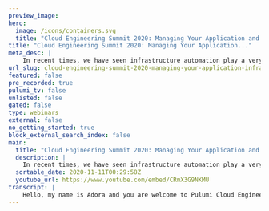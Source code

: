 ```yaml
---
preview_image:
hero:
  image: /icons/containers.svg
  title: "Cloud Engineering Summit 2020: Managing Your Application and Infrastructure in One CI/CD Pipeline"
title: "Cloud Engineering Summit 2020: Managing Your Application..."
meta_desc: |
    In recent times, we have seen infrastructure automation play a very important role in building and shipping world class applications fast. We have ...
url_slug: cloud-engineering-summit-2020-managing-your-application-infrastructure-one-cicd-pipeline
featured: false
pre_recorded: true
pulumi_tv: false
unlisted: false
gated: false
type: webinars
external: false
no_getting_started: true
block_external_search_index: false
main:
  title: "Cloud Engineering Summit 2020: Managing Your Application and Infrastructure in One CI/CD Pipeline"
  description: |
    In recent times, we have seen infrastructure automation play a very important role in building and shipping world class applications fast. We have seen how tools like Docker, Ansible, Puppet & Terraform can be used to automate infrastructure deployments.  In this session, Adora Nwodo talks about the concepts of Infrastructure as code (IaC) and how you're able to treat your infrastructure deployment code the same way you treat your source code by being able to test, version and gracefully rollback your infrastructure deployment code.
  sortable_date: 2020-11-11T00:29:58Z
  youtube_url: https://www.youtube.com/embed/CRmX3G9NKMU
transcript: |
    Hello, my name is Adora and you are welcome to Pulumi Cloud Engineering Summit. I am very excited to be giving this talk today and in my talk, I would be taking you through how to manage your cloud applications and infrastructure deployment in one C IC pipeline. But before I go any further or dive into the main details of today's talk, I would want to quickly introduce myself. So as I said, at the beginning of the talk, my name is Adora and I am a software engineer at Microsoft mixed Reality. Um And I am a tech content creator as Adora Hack. I create a lot of youtube videos for developers and I write articles as well. I'm the co-founder of on stack, which is a community for developers to learn stuff hands on. So we organize meetups where we mostly do workshops as opposed to anything else. I'm also on the advisory board for Vrar Nigeria, which is the Nigerian chapter for the Vrar Global Association. And in a way, I guess this kind of makes sense because I am somebody that works in mixed reality and somebody that is really enthusiastic about extended reality and what we can do as people that live in this world with that technology. So before anything straight, you know, let's just go, let's just take a trip down memory lane, um seeing what's currently, you know, happening now and how I see has made a lot of things easier in terms of, you know, how we are able to manage our infrastructure. Sometimes we need to think back to where we came from to sort of appreciate where we currently are, you know, today and just looking at what it was in the past for people that were trying to do infrastructure deployment or just even somehow create infrastructure for what ever applications or services, whatever it is that they were trying to build in the past, it was a very tedious and error prone process and I explain why. So I go to a today and I choose to create a resource group, I choose to create an app service plan and then I go ahead and create a key as well. I go ahead and um create a static web app as well. I go ahead and create multiple resources that I need to bring my websites to life, right? And as I'm creating these resources, I'm documenting them somehow but maybe some somewhere in the middle of my entire devops process, I have a life size or something goes wrong and I have to quickly make some kind of configuration change to the particular environments that had the problem. But somehow I forgot to, for whatever reason, documents that change or anything like that. And now the state of the environments that I made that quick fix in and all my other environments will be different. And if I want to now create an entirely new environment, I will be creating of the knowledge that I already have of the thing that was probably documented that if it was actually even documented at all, and it's very difficult to maintain states across, you know, your different environments when you're trying to do deployment in steps. So you can, so if you have like a development environment, you have a staging environment and you have a production environment, you can't confidently say that your staging environment or mirrors your production environment or vice versa because in that moment, you're not sure anymore because of individual tweaks you've made here and they just to get something to work and you weren't maybe for some reason able to document or skipped your mind or you just wasn't even one of those things, right? Isc gives us, you know, version control ISC allows us to deploy our things incrementally. And because talking about Pulumi, it gives us a way to actually apply a setting design pattern to whatever infrastructure definition thing we want to do. Because with Pulumi, you're going to be using regular programming languages and then you can decide, OK, I want to create for different regions. I want it to be represented in this particular way. So as I'm going to be designing my cloud application, as I'm going to be designing my service, as I'm going to be designing that app, I can also be thinking about ways to actually also design my infrastructure code thing if that makes sense. And I, like I said, I think Pulumi is amazing because it gives us the ability to create our infrastructure with familiar programming languages. And you can see this storage account over here. So this is Pulumi with type scripts. And during the course of this whole talk, I will be using typescripts as a reference. But with Pulumi, you can actually use a bunch of other programming languages. You can use C# you can use Python, you can use dot net and so many more amazing programming languages. So in this particular slide, we can see the typescript definition of a storage account. So I want to use Pulumi to create a storage account with, I want to use Pulumi typescript to create a storage account resource. And this is how I go ahead to unit do that. Now that I've given an overview on what Pulumi is and what Pulumi can sort of like do for us. I try not to go too deep into that because that's not what this talk is really focused on. But now I've given a brief overview on that. I am going straight into the next part of this talk which is integrating Pulumi as part of our deployment process. And there are two scenarios. So I'm going to be stating each scenario and possible implementations for those scenarios. So the first scenario is you know, separating infrastructure deployment from our social school deployment. So for whatever reason, and this is not what this talk is focused on because like I said at the beginning of this talk, this talk is focused on being able to deploy our cloud applications and our infrastructure side by side in one C I CD pipeline. So this is a valid scenario for integrating Pulumi as part of our deployment process. And I just want to touch on you before I move on to the next thing which is the scenario that we actually care about in this context. So the first scenario is separating infrastructure deployment from our source code deployment. And there are basically two ways to do that and you might want to do this thing for whatever reason at all. The first way is having multiple reports. And then you could have like one report for where all your infrastructure code would be. And then you could have another report for where all your application source code would be. Basically the second scenario is having your source and your infrastructure code in the same report, but having multiple pipelines for those things. And depending on whatever conditions you set the multiple pipelines will get triggered on different occasions. So it could be that you only want to trigger the pipeline that does the infrastructure deployment. When you actually edit code in the infrastructure directory. Every other time you want to run the pipeline that does the source deployment or you can decide however whatever condition that would make you want to have multiple pipelines and trigger them on, on different locations. This is also a second scenario where you can, you know, separate your infrastructure deployment from your source code deployment. And then the second scenario, which is the one we are interested in in today's talk is deploying infrastructure and source code changes simultaneously. Now, in this scenario, there are two ways to implement it. So the first way to implement this is by deploying your infrastructure with Pulumi tasks and your source code with some custom YA templates that you can write yourself. The second scenario would be deploying your infrastructure and your source code with custom Pulumi templates. So we're going to talk about using Pulumi tasks in an Azure pipeline and you can do well, you can do most of all these things regardless of whatever tool that you are using, right. So if you are using github, for example, if you are using Azure devos, for example, if you're using anything at all, if you're using circle ci I, you can do all these things, you can do all these things with Pulumi as well. But for this talk, I'm basically talking about Azure because that's what I'm more familiar with. So using Pulumi task and Azure pipeline, um Pulumi tasks would help you, you know, handle all the things that you need to do before you actually run the Pulumi command. So all the setting up installing of the Pulumi cli and all the things that you need and then all you need to do basically is call, is use that Pulumi task and specify the command you want to call along with other important things like your Pulumi access to kin for authentication. So we can see these two codes depend side by side. One is code for defining a function app resource in Pulumi using typescript. And the other is using Pulumi tasks. What we would actually need to write to be able to run these Pulumi thing in Azure pipelines. So as we can see, we have a function app and we've given it the name, my function app, we have specified the app service plan, the location, our resource group and the things that we need in this function app resource, if we want to deploy this function app resource to some Azure subscription, so that we can, you know, actually deploy an Azure function there. And we can run the code and all of that, we will be writing some ya and we'll be writing some Pulumi tasks. So I have two Pulumi tasks here because I want to run two different Pulumi commands. So I've created a Pulumi task that does a preview for me. A preview on all my resources is just to be able to compare the current Pulumi State with what I want to do to decide. OK, how many things do I want to update? How many things do I want to create? How many things am I deleting and what is actually going to get replaced just to identify how the state is going to be different. So I just want to be able to see what it looks like. And if it's all good, then go ahead and run a Pulumi up and Pulumi up is actually what upgrade my Pulumi state to what I have currently specified that I want my new state to be in. So if I had do a stuff running before and I don't feel like using do anymore and I want to switch to a serverless architecture, I can remove all the do things and then switch to using a function app in an app service plan and have all those things going for me. So Pulumi compares that state and does all of that for me. So I would do a Pulumi preview and do a Pulumi up. However, if you look at these scripts properly, all that happens here is the infrastructure updates. It doesn't in any way actually update my source code. And when I started this talk, I talked about deploying our infrastructure and source code side by side in one C IC pipeline. So this is not what we need. However, this next thing is closer to what we need, which is after running my Pulumi preview and my Pulumi up, I can go ahead to run a custom YA template that goes to deploy my function to my new Pulumi resource in Azure for me. And as we can see here, that's what's currently happening on the last line. And as we can see here, the names of the function apps are the same. So the function app name in my code is the same name in the pipeline. So that when I say, OK, I'm creating this template to go and deploy this function. For me, it goes to deploy the function to this particular functions resource to this particular function app. So alright, this is the first implementation for our scenario that I talked about initially, which is deploying our Infra with Pulumi tasks and deploying our soft with custom templates. Now there's a second way to actually do this, which is the way that I prefer. The second way to do this is using custom Pulumi scripts in an Azure pipeline. So as opposed to using the Pulumi tasks themselves, you can customize things to how you know you want them to be. And now let's take a look at how that works. I'm going to be talking about this in the context of a function app. But if you are doing do and you're doing do a containers. This also applies as well. But I'm going to be using, I'm going to be saying this in the context of a function app because I feel it's a lot faster to get by. So Pulumi has something called an archive function app that allows you deploy a function archive alongside the function app, Azure resource when you are running Pulumi up. So as opposed to just creating an Azure function app, creating that resource, if you use an archive function app, and you specify the path to a deployment archive to an actual function, it will also deploy that function for you in one step. So you don't have to do too much. So what this means that in like unlike the previous scenario, our Infra and our source code gets deployed in one step in one task at once, you don't have to actually do two things. You don't have to create a Pulumi task and then go ahead to call a custom template that does that all these things could be done in one step. So here I have my code for an archive function app. We can see that um I it's a little bit different from what I had before with just the um normal function app resource because now I am adding something called a deployment archive. I want to specify the path to the actual Azure function that I want Pulumi to help me deploy it to my Azure function app resource I have, I want to have built that function and I want to have a path to that function and I want to pass that path to Pulumi so that Pulumi can help me deploy whatever is in that path to my Azure function app. That's just basically what it is. And for me to go even further, I want to show you two different files and I want to show you why these two different files are important. So we have the Pulumi config. So depending on how many Pulumi stacks you have, you would have multiple config. So now I have a stack, I call it the test stack. And your config are you can use your config to specify things that you want to be different across your different stacks across your different environment. It could be that OK. You want your, for example, the location, that's one thing that we can use. In this case, let's say, OK, you want your test stack to be deployed to West Europe, you want your staging to be deployed to like a West US two and then you want your production to be deployed to like a France central. In that kind of scenario, it's always easy to specify those details that are stack related, that are environments related in your Pulumi stack. And because of that I have chosen because even in the pipeline, I will be able to update my Pulumi stack config by running this command. Pulumi config sets whatever the config name is and the config value I will be able to perform these updates in the pipeline. And I'm trying to run away from scenarios where I have to had code a deployment path. Because what if things change? And for whatever reason my function app does not build to that specific path anymore that I deploy something empty to my function app. And I think that my function app is there when it's actually not there. So I want to be able to automate this whole process from the beginning to the end, I don't have to have code at all. So we're going to be paying attention to the Pulumi conflict to the Pulumi conflict. And we're also going to be paying attention to the command that will help us set our archive path. If we go back to the source code, we can see that we have created an instance of the Pulumi conflict so that we have access. So that's in the code and we can now get config values from our config. So in this case, in the code, I will be able to get deployment archive, config values and I can do whatever I want with it. So that means that when I set the value for my function deployment archive in the pipeline, and I run a Pulumi up and Pulumi is going through my code and doing all of all the things that it does to deploy infrastructure for me. What's going to happen is and because I ran that command, my config got updated and when Pulumi gets to my code and sees that it requires the deployment archive config value for my config, it goes to fetch that. And because it's already there, it fetches that path, puts that path in my archive function app. And the web plum is helping me create that archive function app. It creates it, it fetches the built function from the path that I've specified from my archive. And it goes ahead to deploy whatever is in that path to my function app itself sounds amazing, right? So when we run the command, as we can see already the the configure set as we can see this. Now, let's get to Azure pipelines. So this is what the pipeline would look like. Instead of running a ploy task, I'm going to be running these scripts and I've broken the script down into two different shell scripts. So I have a script to do set just in case I want to do the same set up somewhere else so that I follow the programming rules that say um don't repeat yourself. And I've broken these scripts down into two things. One that actually does all the setting up and the other one that does the Pulumi cli related things for me. And like I said, initially, depending on where your Pulumi, you can decide to be using Pulumi cloud. And if you're using Pulumi cloud, then you'd have to pass on your access token to do authentication. But if you are using your own cloud, like you have your own storage account and your own storage blob, you need to pass in like your arm client secret, your subscription ID, your arm client id, and your arm tenant ID. Because this thing today that I'm talking about in the pipeline currently works with service principal authentication. So you need service principal authentication to do what I'm saying that Pulumi can do for you in the pipeline today. So let's look at our script for setting up. So what we're going to be doing is downloading Pulumi logging into Pulumi and downloading new Js for our setup. So when it's time to run the Pulumi Cli script, then it's important to add the Pulumi the path to the Pulumi executable to our path environment variable. It's very important. So when we try to run the Pulumi command, you can pick it up and run. So the first thing we want to do is to switch to our Pulumi path, the path where our Pulumi project is and in this case, it is the in Infra path. So I'm going to switch to Infra, right? And then after doing that, I want to install M PM and I want to build my Pulumi typescript project. If that is necessary. Once I'm done doing that, I want to select my stack that I'm in. And in this case, I'm using a test stack. So I go ahead and I run Pulumi stack select test. And after doing that, I can set my deployment archive config value, I go ahead and I set that config value to the archive path that I had already built. You know, because initially I talked about this before we get to the Pulumi path, there will be a chance that the function that we actually have, we would have built, it would have tested it. We would have published artifacts, we would have done all of that. So we published the artifacts with a particular path. And that is the path that we want because once we specify that path to Pulumi, Pulumi goes to deploy and that path to our function. So I'm going to do a Pulumi config set deployment archive and I'm going to put that path right there and I'm passing it into this script, right? I'm passing the path into this script so that it's dynamic and I don't have to hard code this path at any time. And after doing this, I also run a Pulumi config get just in case for whatever reason, my path wasn't set so that it feels early on. And I know just so that I don't go through that whole process of trying to run the Pulumi up and then it doesn't deploy anything. And I go to my app to my function app. And I see that my function is empty and I wonder why for a few hours, I don't want to get into that debugging rabbit hole. So, and I just want to put this out there just to be sure that it actually sets before I move on. And after I have done the important things, which is after I have set up after I have switched my stack and after I have set my deployment archive, I can go ahead and just run my Pulumi up. And what's going to happen is Pulumi is going to create my Azure function app resource for me. Pulumi is going to deploy the code in the path that I specified to the Azure function app for me and I did not have to do it in more than one step. So on that note, we've seen how we can be able to use Pulumi to deploy both our infrastructure and our source code in one step. And like I said earlier on this works beyond functions, right? I talked about the archive function now because it's a lot easier, but I've also done this with do as well. So I know for a fact that this actually works. All you need to do is update the container registry and and when you Pulumi or Pulumi goes ahead to redeploy the thing for you. So in this case where we were updating our deployment archive path for functions, if you are doing some kind of do a or coti related things, you would probably need to update your container registry as well. And it's the same effect. It goes ahead to redeploy, it checks the current state and if there's any change at all, it redeploys the thing for you. So now you might be wondering if Pulumi is able to do this for me? Me, what happens next time when I did not make any changes to my infrastructure, but I have updated my code and because I have updated my code, I want to obviously deploy the updated code to Pulumi. Like I said, states, the new pass in your archive function app is not going to be the same as the pass that you had before because once you do like ac slash archive slash path two slash at least something will be different even if it's just the build ID of the function. And because of that Pulumi takes that up and goes ahead to redeploy that function to that function app for you every time. So because the state is different from when you did it yesterday at 4 p.m. and now that you want to do it again today at 2 p.m. Pulumi says that the current states and the new proposed states are not the same because the path to the archives are not the same, right? So Pulumi goes ahead to redeploy that function on your behalf and Pulumi does that every time So you, so you would it will never be the case of because you did not update your infrastructure code. You are not going to get your updated source code. So far as every time you run the pipeline, you build the code. If that happens, then Pulumi would always help you redeploy that built code to your function or to the container or whatever it is that you need, depending on how many times you do it. So, on this note, I, like I said earlier, we can now use Pulumi to deploy our Infra and our source code in one step. And that makes me really excited. Hi, Ted. Thank you so much for sticking around and watching my talk. Um, like I said, I'm, I'm really honored to be giving this talk and I'm glad that I gave this talk and on that note. Thank you and bye.
---
```

